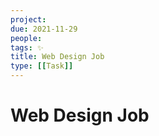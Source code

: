 ```yaml
---
project:
due: 2021-11-29
people:
tags: ✨
title: Web Design Job
type: [[Task]]
---
```


# Web Design Job